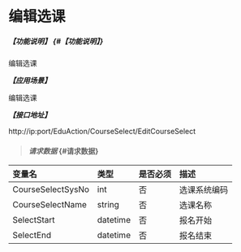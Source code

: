 # 编辑选课

##### _【功能说明】_ {#【功能说明】}

编辑选课

_**【应用场景】**_

编辑选课

_**【接口地址】**_

http://ip:port/EduAction/CourseSelect/EditCourseSelect



> #### _请求数据_ {#请求数据}

| 变量名 | 类型 | 是否必须 | 描述 |
| :--- | :--- | :--- | :--- |
| CourseSelectSysNo| int| 否 | 选课系统编码|
| CourseSelectName| string| 否  | 选课名称|
| SelectStart| datetime| 否  | 报名开始|
| SelectEnd| datetime|否  | 报名结束|





